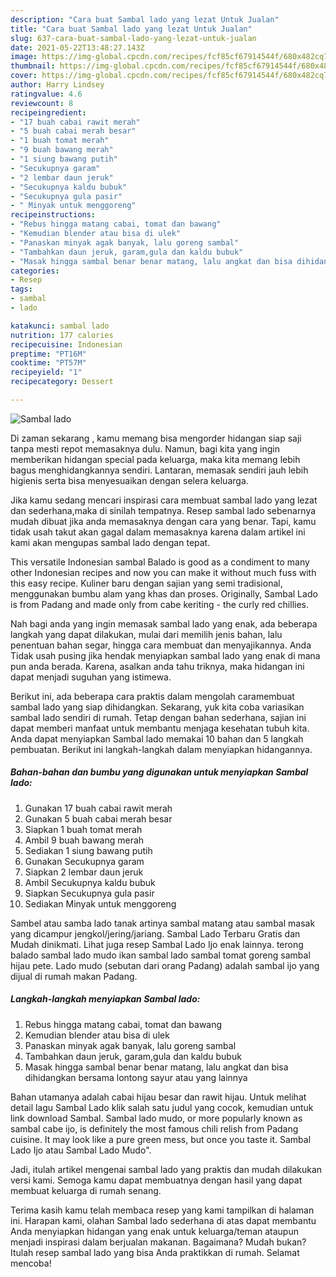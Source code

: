 ```yaml
---
description: "Cara buat Sambal lado yang lezat Untuk Jualan"
title: "Cara buat Sambal lado yang lezat Untuk Jualan"
slug: 637-cara-buat-sambal-lado-yang-lezat-untuk-jualan
date: 2021-05-22T13:48:27.143Z
image: https://img-global.cpcdn.com/recipes/fcf85cf67914544f/680x482cq70/sambal-lado-foto-resep-utama.jpg
thumbnail: https://img-global.cpcdn.com/recipes/fcf85cf67914544f/680x482cq70/sambal-lado-foto-resep-utama.jpg
cover: https://img-global.cpcdn.com/recipes/fcf85cf67914544f/680x482cq70/sambal-lado-foto-resep-utama.jpg
author: Harry Lindsey
ratingvalue: 4.6
reviewcount: 8
recipeingredient:
- "17 buah cabai rawit merah"
- "5 buah cabai merah besar"
- "1 buah tomat merah"
- "9 buah bawang merah"
- "1 siung bawang putih"
- "Secukupnya garam"
- "2 lembar daun jeruk"
- "Secukupnya kaldu bubuk"
- "Secukupnya gula pasir"
- " Minyak untuk menggoreng"
recipeinstructions:
- "Rebus hingga matang cabai, tomat dan bawang"
- "Kemudian blender atau bisa di ulek"
- "Panaskan minyak agak banyak, lalu goreng sambal"
- "Tambahkan daun jeruk, garam,gula dan kaldu bubuk"
- "Masak hingga sambal benar benar matang, lalu angkat dan bisa dihidangkan bersama lontong sayur atau yang lainnya"
categories:
- Resep
tags:
- sambal
- lado

katakunci: sambal lado 
nutrition: 177 calories
recipecuisine: Indonesian
preptime: "PT16M"
cooktime: "PT57M"
recipeyield: "1"
recipecategory: Dessert

---
```



![Sambal lado](https://img-global.cpcdn.com/recipes/fcf85cf67914544f/680x482cq70/sambal-lado-foto-resep-utama.jpg)

Di zaman  sekarang , kamu memang bisa mengorder hidangan siap saji tanpa mesti repot memasaknya dulu. Namun, bagi kita yang ingin memberikan hidangan special pada keluarga, maka kita memang lebih bagus menghidangkannya sendiri. Lantaran, memasak sendiri jauh lebih higienis serta bisa menyesuaikan dengan selera keluarga.

Jika kamu sedang mencari inspirasi cara membuat sambal lado yang lezat dan sederhana,maka di sinilah tempatnya. Resep sambal lado  sebenarnya mudah dibuat jika anda memasaknya dengan cara yang benar. Tapi, kamu tidak usah takut akan gagal dalam memasaknya 
karena dalam artikel ini kami akan mengupas sambal lado dengan tepat.  

This versatile Indonesian sambal Balado is good as a condiment to many other Indonesian recipes and now you can make it without much fuss with this easy recipe. Kuliner baru dengan sajian yang semi tradisional, menggunakan bumbu alam yang khas dan proses. Originally, Sambal Lado is from Padang and made only from cabe keriting - the curly red chillies.

Nah bagi anda yang ingin memasak sambal lado yang enak, ada beberapa langkah yang dapat dilakukan, mulai dari memilih jenis bahan, lalu penentuan bahan segar, hingga cara membuat dan menyajikannya. Anda Tidak usah pusing jika hendak menyiapkan sambal lado yang enak di mana pun anda berada. Karena, asalkan anda  tahu triknya, maka hidangan ini dapat menjadi suguhan yang istimewa.

Berikut ini, ada beberapa cara praktis  dalam mengolah caramembuat sambal lado yang siap dihidangkan. Sekarang, yuk kita coba variasikan sambal lado sendiri di rumah. Tetap dengan bahan sederhana, sajian ini dapat memberi manfaat untuk membantu menjaga kesehatan tubuh kita. Anda dapat menyiapkan Sambal lado memakai 10 bahan dan 5 langkah pembuatan. Berikut ini langkah-langkah dalam menyiapkan hidangannya.

<!--inarticleads1-->

##### Bahan-bahan dan bumbu yang digunakan untuk menyiapkan Sambal lado:

1. Gunakan 17 buah cabai rawit merah
1. Gunakan 5 buah cabai merah besar
1. Siapkan 1 buah tomat merah
1. Ambil 9 buah bawang merah
1. Sediakan 1 siung bawang putih
1. Gunakan Secukupnya garam
1. Siapkan 2 lembar daun jeruk
1. Ambil Secukupnya kaldu bubuk
1. Siapkan Secukupnya gula pasir
1. Sediakan  Minyak untuk menggoreng


Sambel atau samba lado tanak artinya sambal matang atau sambal masak yang dicampur jengkol/jering/jariang. Sambal Lado Terbaru Gratis dan Mudah dinikmati. Lihat juga resep Sambal Lado Ijo enak lainnya. terong balado sambal lado mudo ikan sambal lado sambal tomat goreng sambal hijau pete. Lado mudo (sebutan dari orang Padang) adalah sambal ijo yang dijual di rumah makan Padang. 

<!--inarticleads2-->

##### Langkah-langkah menyiapkan Sambal lado:

1. Rebus hingga matang cabai, tomat dan bawang
1. Kemudian blender atau bisa di ulek
1. Panaskan minyak agak banyak, lalu goreng sambal
1. Tambahkan daun jeruk, garam,gula dan kaldu bubuk
1. Masak hingga sambal benar benar matang, lalu angkat dan bisa dihidangkan bersama lontong sayur atau yang lainnya


Bahan utamanya adalah cabai hijau besar dan rawit hijau. Untuk melihat detail lagu Sambal Lado klik salah satu judul yang cocok, kemudian untuk link download Sambal. Sambal lado mudo, or more popularly known as sambal cabe ijo, is definitely the most famous chili relish from Padang cuisine. It may look like a pure green mess, but once you taste it. Sambal Lado Ijo atau Sambal Lado Mudo&#34;. 

Jadi, itulah artikel mengenai  sambal lado  yang praktis dan mudah dilakukan versi kami. Semoga kamu dapat membuatnya dengan hasil yang dapat membuat keluarga di rumah senang. 

Terima kasih kamu telah membaca resep yang kami tampilkan di halaman ini. Harapan kami, olahan  Sambal lado sederhana di atas dapat membantu Anda menyiapkan hidangan yang enak untuk keluarga/teman ataupun menjadi inspirasi dalam berjualan makanan. Bagaimana? Mudah bukan? Itulah resep sambal lado yang bisa Anda praktikkan di rumah. Selamat mencoba!

